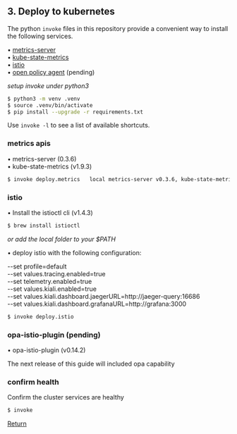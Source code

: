 ## 3. Deploy to kubernetes  

The python `invoke` files in this repository provide a convenient way to install the following services.  

• [metrics-server](https://github.com/kubernetes-incubator/metrics-server)  
• [kube-state-metrics](https://github.com/kubernetes/kube-state-metrics)  
• [istio](https://istio.io)  
• [open policy agent](https://www.openpolicyagent.org/docs/latest/) (pending)

_setup invoke under python3_  

```bash
$ python3 -m venv .venv  
$ source .venv/bin/activate  
$ pip install --upgrade -r requirements.txt  
```

Use `invoke -l` to see a list of available shortcuts.  

### metrics apis 

• metrics-server (0.3.6)  
• kube-state-metrics (v1.9.3)  

```bash
$ invoke deploy.metrics   local metrics-server v0.3.6, kube-state-metrics api v1.9.3   
```

### istio  

• Install the istioctl cli (v1.4.3)  

```bash
$ brew install istioctl  
```
_or add the local folder to your $PATH_ 

• deploy istio with the following configuration:    

--set profile=default  
--set values.tracing.enabled=true  
--set telemetry.enabled=true  
--set values.kiali.enabled=true  
--set values.kiali.dashboard.jaegerURL=http://jaeger-query:16686  
--set values.kiali.dashboard.grafanaURL=http://grafana:3000  

```bash
$ invoke deploy.istio
```

### opa-istio-plugin (pending)  

• opa-istio-plugin (v0.14.2)  

The next release of this guide will included opa capability  

### confirm health  

Confirm the cluster services are healthy  
```bash
$ invoke 
```



[Return](../README.md)